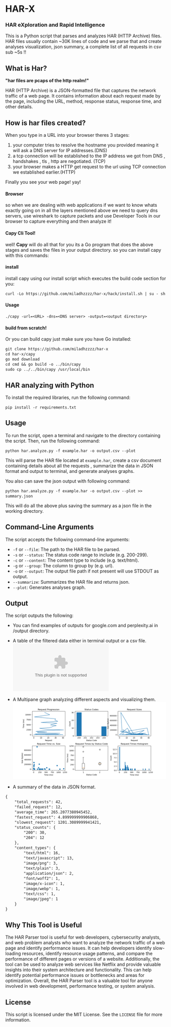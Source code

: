 # HAR-X
### HAR eXploration and Rapid Intelligence

This is a Python script that parses and analyzes HAR (HTTP Archive) files. HAR files usually contain  ~30K lines of code and we parse that and create analyses visualization, json summary, a complete list of all requests in csv sub ~5s !!


## What is Har?

**"har files are pcaps of the http realm!"**

HAR (HTTP Archive) is a JSON-formatted file that captures the network traffic of a web page. It contains information about each request made by the page, including the URL, method, response status, response time, and other details. 

## How is har files created?

When you type in a URL into your browser theres 3 stages:
1. your computer tries to resolve the hostname you provided meaning it will ask a DNS server for IP addresses.(DNS)
2. a tcp connection will be established to the IP address we got from DNS , handshakes , tls , http are negotiated. (TCP)
3. your browser makes a HTTP get request to the url using TCP connection we established earlier.(HTTP)

Finally you see your web page! yay!

#### Browser
so when we are dealing with web applications if we want to know whats exactly going on in all the layers mentioned above we need to query dns servers, use wireshark to capture packets and use Developer Tools in our browser to capture everything and then analyze it!


#### Capy Cli Tool!
well! **Capy** will do all that for you its a Go program that does the above stages and saves the files in your output directory.
so you can install capy with this commands:

#### install
install capy using our install script which executes the build code section for you:
```shell
curl -Lo https://github.com/miladhzzzz/har-x/hack/install.sh | su - sh
```
#### Usage 
```shell
./capy -url=<URL> -dns=<DNS server> -output=<output directory>
```

#### build from scratch!
Or you can build capy just make sure you have Go installed:
```shell
git clone https://github.com/miladhzzzz/har-x
cd har-x/capy
go mod download
cd cmd && go build -o ../bin/capy
sudo cp ../../bin/capy /usr/local/bin
```



## HAR analyzing with Python

To install the required libraries, run the following command:

```shell
pip install -r requirements.txt
```

## Usage

To run the script, open a terminal and navigate to the directory containing the script. Then, run the following command:

```shell
python har.analyze.py -f example.har -o output.csv --plot
```

This will parse the HAR file located at `example.har`, create a csv document containing details about all the requests ,
summarize the data in JSON format and output to terminal, and generate analyses graphs.

You also can save the json output with following command:

```shell
python har.analyze.py -f example.har -o output.csv --plot >> summary.json
```

This will do all the above plus saving the summary as a json file in the working directory.

## Command-Line Arguments

The script accepts the following command-line arguments:

- `-f` or `--file`: The path to the HAR file to be parsed.
- `-s` or `--status`: The status code range to include (e.g. 200-299).
- `-c` or `--content`: The content type to include (e.g. text/html).
- `-g` or `--group`: The column to group by (e.g. url).
- `-o` or `--output`: The output file path if not present will use STDOUT as output.
- `--summarize`: Summarizes the HAR file and returns json.
- `--plot`: Generates analyses graph.

## Output

The script outputs the following:

- You can find examples of outputs for google.com and perplexity.ai in /output directory.

- A table of the filtered data either in terminal output or a csv file.
![](output/google.csv)

- A Multipane graph analyzing different aspects and visualizing them.
  ![](output/google.png)

- A summary of the data in JSON format.
```shell
{
    "total_requests": 42,
    "failed_request": 12,
    "average_time": 265.2077380945452,
    "fastest_request": 4.899999999906868,
    "slowest_request": 1201.3089999941421,
    "status_counts": {
        "200": 30,
        "204": 12
    },
    "content_types": {
        "text/html": 16,
        "text/javascript": 13,
        "image/png": 3,
        "text/plain": 3,
        "application/json": 2,
        "font/woff2": 1,
        "image/x-icon": 1,
        "image/webp": 1,
        "text/css": 1,
        "image/jpeg": 1
    }
}
```

## Why This Tool is Useful

The HAR Parser tool is useful for web developers, cybersecurity analysts, and web problem analysts who want to analyze the network traffic of a web page and identify performance issues. It can help developers identify slow-loading resources, identify resource usage patterns, and compare the performance of different pages or versions of a website. Additionally, the tool can be used to analyze web services like Netflix and provide valuable insights into their system architecture and functionality. This can help identify potential performance issues or bottlenecks and areas for optimization. Overall, the HAR Parser tool is a valuable tool for anyone involved in web development, performance testing, or system analysis.

## License

This script is licensed under the MIT License. See the `LICENSE` file for more information.